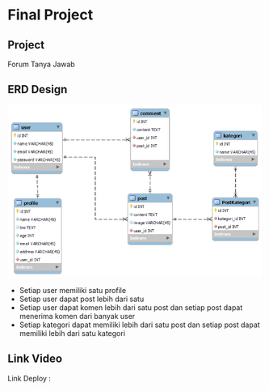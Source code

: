 # Final Project

## Project
Forum Tanya Jawab

## ERD Design
![](public/images/ERD-Design.png)
- Setiap user memiliki satu profile
- Setiap user dapat post lebih dari satu
- Setiap user dapat komen lebih dari satu post dan setiap post dapat menerima komen dari banyak user
- Setiap kategori dapat memiliki lebih dari satu post dan setiap post dapat memiliki lebih dari satu kategori

## Link Video
Link Deploy         : 

